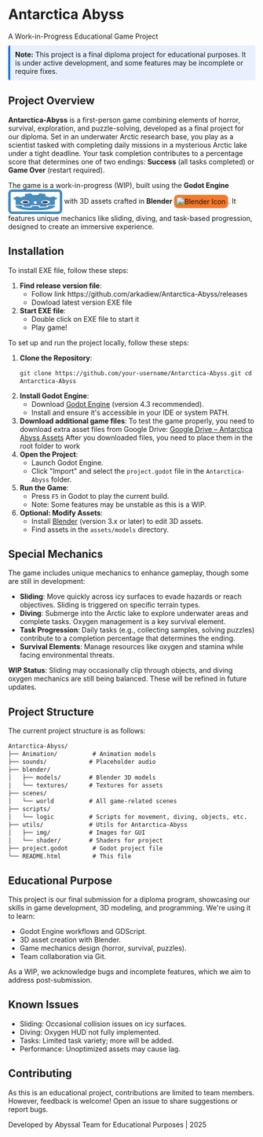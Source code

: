<h1>Antarctica Abyss</h1>
		A Work-in-Progress Educational Game Project

<p style="background: #e8f0fe; padding: 10px; border-left: 4px solid #1a73e8; margin: 10px 0; border-radius: 4px;"><strong>Note:</strong> This project is a final diploma project for educational purposes. It is under active development, and some features may be incomplete or require fixes.</p>

<h2>Project Overview</h2>
<p><strong>Antarctica-Abyss</strong> is a first-person game combining elements of horror, survival, exploration, and puzzle-solving, developed as a final project for our diploma. Set in an underwater Arctic research base, you play as a scientist tasked with completing daily missions in a mysterious Arctic lake under a tight deadline. Your task completion contributes to a percentage score that determines one of two endings: <strong>Success</strong> (all tasks completed) or <strong>Game Over</strong> (restart required).</p>
<p>The game is a work-in-progress (WIP), built using the <strong>Godot Engine</strong> <img src="https://github.com/godotengine/godot/raw/master/icon.png" alt="Godot Engine Icon" style="width: 100px; height: 40px; border-radius: 8px; vertical-align: middle; background-color: #478CBF; padding: 5px;"> with 3D assets crafted in <strong>Blender</strong> <img src="https://github.com/blender/blender/raw/master/release/datafiles/icons/icon32.png" alt="Blender Icon" style="width: 100px; height: 40px; border-radius: 8px; vertical-align: middle; background-color: #F5792A; padding: 5px;">. It features unique mechanics like sliding, diving, and task-based progression, designed to create an immersive experience.</p>
<h2>Installation</h2>
	<p>To install EXE file, follow these steps:</p>
 	<ol>
			<li><strong>Find release version file</strong>:
				<ul>
			<li>Follow link https://github.com/arkadiew/Antarctica-Abyss/releases</li>
			<li>Dowload latest version EXE file</li>
		</ul>
			</li>
			<li><strong>Start EXE file</strong>:
				<ul>
					<li>Double click on EXE file to start it</li>
					<li>Play game!</li>
				</ul>
			</li>
		</ol>
		<p>To set up and run the project locally, follow these steps:</p>
		<ol>
			<li><strong>Clone the Repository</strong>:
				<pre><code>git clone https://github.com/your-username/Antarctica-Abyss.git cd Antarctica-Abyss</code></pre>
			</li>
			<li><strong>Install Godot Engine</strong>:
				<ul>
					<li>Download <a href="https://godotengine.org/">Godot Engine</a> (version 4.3 recommended).</li>
					<li>Install and ensure it's accessible in your IDE or system PATH.</li>
				</ul>
			</li>
			<li>
    			<strong>Download additional game files</strong>:  
   			 To test the game properly, you need to download extra asset files from Google Drive:  
    					<a href="https://drive.google.com/example-link" target="_blank">Google Drive – Antarctica Abyss Assets</a> 
				After you downloaded files, you need to place them in the root folder to work
			</li>
			<li><strong>Open the Project</strong>:
				<ul>
					<li>Launch Godot Engine.</li>
					<li>Click "Import" and select the <code>project.godot</code> file in the <code>Antarctica-Abyss</code> folder.</li>
				</ul>
			</li>
			<li><strong>Run the Game</strong>:
				<ul>
					<li>Press <code>F5</code> in Godot to play the current build.</li>
					<li>Note: Some features may be unstable as this is a WIP.</li>
				</ul>
			</li>
			<li><strong>Optional: Modify Assets</strong>:
				<ul>
					<li>Install <a href="https://www.blender.org/">Blender</a> (version 3.x or later) to edit 3D assets.</li>
					<li>Find assets in the <code>assets/models</code> directory.</li>
				</ul>
			</li>
		</ol>

<h2>Special Mechanics</h2>
		<p>The game includes unique mechanics to enhance gameplay, though some are still in development:</p>
		<ul>
			<li><strong>Sliding</strong>: Move quickly across icy surfaces to evade hazards or reach objectives. Sliding is triggered on specific terrain types.</li>
			<li><strong>Diving</strong>: Submerge into the Arctic lake to explore underwater areas and complete tasks. Oxygen management is a key survival element.</li>
			<li><strong>Task Progression</strong>: Daily tasks (e.g., collecting samples, solving puzzles) contribute to a completion percentage that determines the ending.</li>
			<li><strong>Survival Elements</strong>: Manage resources like oxygen and stamina while facing environmental threats.</li>
		</ul>
		<div class="note">
			<p><strong>WIP Status</strong>: Sliding may occasionally clip through objects, and diving oxygen mechanics are still being balanced. These will be refined in future updates.</p>
		</div>


<h2>Project Structure</h2>
		<p>The current project structure is as follows:</p>
		<pre><code>Antarctica-Abyss/
├── Animation/          # Animation models
├── sounds/            # Placeholder audio
├── blender/
│   ├── models/        # Blender 3D models
│   └── textures/      # Textures for assets
├── scenes/
│   └── world          # All game-related scenes
├── scripts/
│   └── logic          # Scripts for movement, diving, objects, etc.
├── utils/             # Utils for Antarctica-Abyss
│   ├── img/           # Images for GUI
│   └── shader/        # Shaders for project
├── project.godot       # Godot project file
└── README.html         # This file
</code></pre>

<h2>Educational Purpose</h2>
		<p>This project is our final submission for a diploma program, showcasing our skills in game development, 3D modeling, and programming. We're using it to learn:</p>
		<ul>
			<li>Godot Engine workflows and GDScript.</li>
			<li>3D asset creation with Blender.</li>
			<li>Game mechanics design (horror, survival, puzzles).</li>
			<li>Team collaboration via Git.</li>
		</ul>
		<p>As a WIP, we acknowledge bugs and incomplete features, which we aim to address post-submission.</p>

<h2>Known Issues</h2>
		<ul>
			<li>Sliding: Occasional collision issues on icy surfaces.</li>
			<li>Diving: Oxygen HUD not fully implemented.</li>
			<li>Tasks: Limited task variety; more will be added.</li>
			<li>Performance: Unoptimized assets may cause lag.</li>
		</ul>

<h2>Contributing</h2>
		<p>As this is an educational project, contributions are limited to team members. However, feedback is welcome! Open an issue to share suggestions or report bugs.</p>
	</div>

<footer>
		<p>Developed by  Abyssal Team for Educational Purposes | 2025</p>
</footer>
